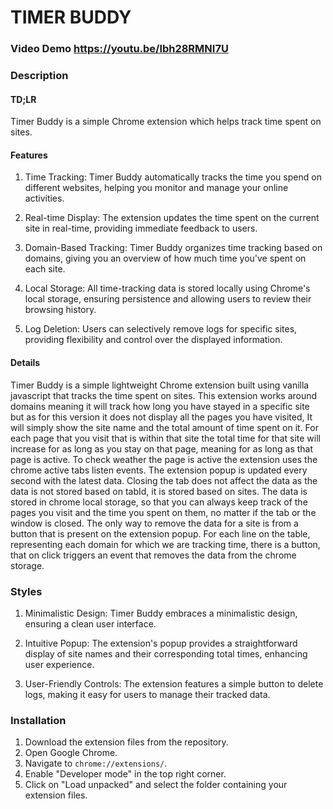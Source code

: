 # TIMER BUDDY
### Video Demo  <https://youtu.be/lbh28RMNI7U>

### Description
#### TD;LR
Timer Buddy is a simple Chrome extension which helps track time spent on sites.

#### Features
1. Time Tracking:
   Timer Buddy automatically tracks the time you spend on different websites, helping you monitor and manage your online activities.

2. Real-time Display:
   The extension updates the time spent on the current site in real-time, providing immediate feedback to users.

3. Domain-Based Tracking:
   Timer Buddy organizes time tracking based on domains, giving you an overview of how much time you've spent on each site.

4. Local Storage:
   All time-tracking data is stored locally using Chrome's local storage, ensuring persistence and allowing users to review their browsing history.

5. Log Deletion:
   Users can selectively remove logs for specific sites, providing flexibility and control over the displayed information.

#### Details
Timer Buddy is a simple lightweight Chrome extension built using vanilla javascript that tracks the time spent on sites.
This extension works around domains meaning it will track how long you have stayed in a specific site but as for this version 
it does not display all the pages you have visited, It will simply show the site name and the total amount of time spent on it. 
For each page that you visit that is within that site the total time for that site will increase for as long as you stay on that page,
meaning for as long as that page is active. To check weather the page is active the extension uses the chrome active tabs listen events.
The extension popup is updated every second with the latest data. Closing the tab does not affect the data as the data is not stored based on tabId, it is stored 
based on sites. The data is stored in chrome local storage, so that you can always keep track of the pages you visit and the time you spent on them, no matter if
the tab or the window is closed. The only way to remove the data for a site is from a button that is present on the extension popup. 
For each line on the table, representing each domain for which we are tracking time, there is a button, that on click triggers an event that removes
the data from the chrome storage.

### Styles
1. Minimalistic Design:
   Timer Buddy embraces a minimalistic design, ensuring a clean user interface.

2. Intuitive Popup:
   The extension's popup provides a straightforward display of site names and their corresponding total times, enhancing user experience.

3. User-Friendly Controls:
   The extension features a simple button to delete logs, making it easy for users to manage their tracked data.

### Installation
1. Download the extension files from the repository.
2. Open Google Chrome.
3. Navigate to `chrome://extensions/`.
4. Enable "Developer mode" in the top right corner.
5. Click on "Load unpacked" and select the folder containing your extension files.

